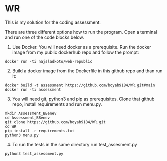 # WR

This is my solution for the coding assessment.

There are three different options how to run the program.
Open a terminal and run one of the code blocks below.

1. Use Docker. You will need docker as a prerequisite. Run the docker image from my public dockerhub repo and follow the prompt:
```
docker run -ti najsladkoto/web-republic
```

2. Build a docker image from the Dockerfile in this github repo and than run it:
```
docker build -t assessment https://github.com/boyab9184/WR.git#main
docker run -ti assessment
```

3. You will need git, python3 and pip as prerequisites. Clone that github repo, install requirements and run menu.py.
```
mkdir Assessment_BBenev
cd Assessment_BBenev
git clone https://github.com/boyab9184/WR.git
cd WR
pip install -r requirements.txt
python3 menu.py
```
4. To run the tests in the same directory run test_assesment.py
```
python3 test_assessment.py
```